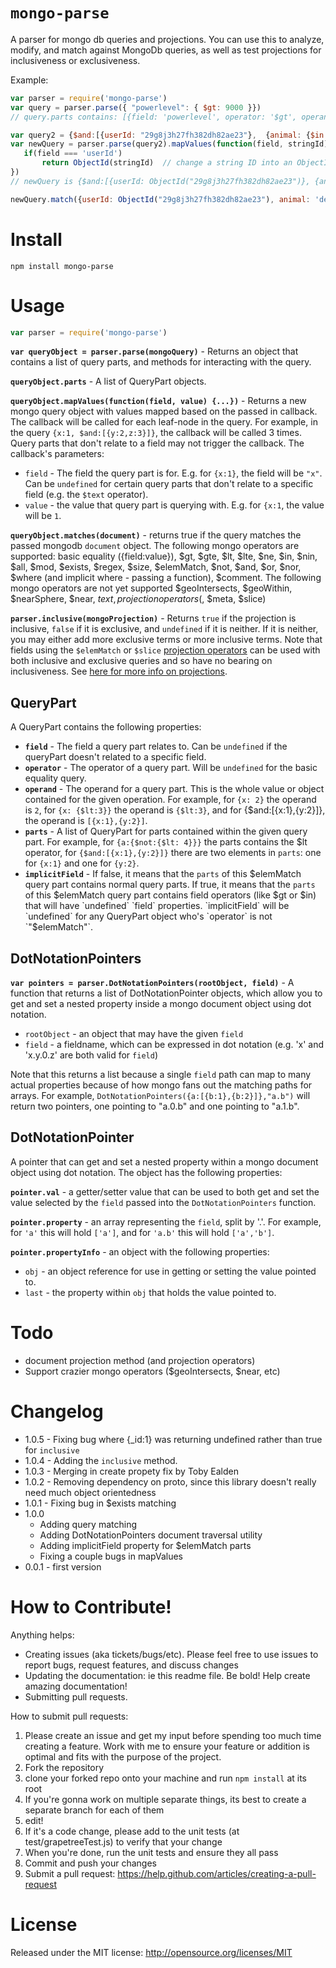 `mongo-parse`
============

A parser for mongo db queries and projections. You can use this to analyze, modify, and match against MongoDb queries, as well as test projections for inclusiveness or exclusiveness.

Example:

```javascript
var parser = require('mongo-parse')
var query = parser.parse({ "powerlevel": { $gt: 9000 }})
// query.parts contains: [{field: 'powerlevel', operator: '$gt', operand: 9000}]

var query2 = {$and:[{userId: "29g8j3h27fh382dh82ae23"},  {animal: {$in: ['beefalo', 'deerclops']}}]}
var newQuery = parser.parse(query2).mapValues(function(field, stringId) {
   if(field === 'userId')
       return ObjectId(stringId)  // change a string ID into an ObjectId when you need to
})
// newQuery is {$and:[{userId: ObjectId("29g8j3h27fh382dh82ae23")}, {animal: {$in: ['beefalo', 'deerclops']}}]}

newQuery.match({userId: ObjectId("29g8j3h27fh382dh82ae23"), animal: 'deerclops'}) // returns true
```

Install
=======

```
npm install mongo-parse
```

Usage
=====

```javascript
var parser = require('mongo-parse')
```

**`var queryObject = parser.parse(mongoQuery)`** - Returns an object that contains a list of query parts, and methods for interacting with the query.

**`queryObject.parts`** - A list of QueryPart objects.

**`queryObject.mapValues(function(field, value) {...})`** - Returns a new mongo query object with values mapped based on the passed in callback. The callback will be called for each leaf-node in the query. For example, in the query `{x:1, $and:[{y:2,z:3}]}`, the callback will be called 3 times. Query parts that don't relate to a field may not trigger the callback. The callback's parameters:

* `field` - The field the query part is for. E.g. for `{x:1}`, the field will be `"x"`. Can be `undefined` for certain query parts that don't relate to a specific field (e.g. the `$text` operator).
* `value` - the value that query part is querying with. E.g. for `{x:1`, the value will be `1`.

**`queryObject.matches(document)`** - returns true if the query matches the passed mongodb `document` object. The following mongo operators are supported: basic equality ({field:value}), $gt, $gte, $lt, $lte, $ne, $in, $nin, $all, $mod, $exists, $regex, $size, $elemMatch, $not, $and, $or, $nor, $where (and implicit where - passing a function), $comment. The following mongo operators are not yet supported $geoIntersects, $geoWithin, $nearSphere, $near, $text, projection operators ($, $meta, $slice)

**`parser.inclusive(mongoProjection)`** - Returns `true` if the projection is inclusive, `false` if it is exclusive, and `undefined` if it is neither. If it is neither, you may either add more exclusive terms or more inclusive terms. Note that fields using the `$elemMatch` or `$slice` [projection operators](https://docs.mongodb.org/v2.6/reference/operator/projection/) can be used with both inclusive and exclusive queries and so have no bearing on inclusiveness. See [here for more info on projections](https://docs.mongodb.org/v2.6/reference/method/db.collection.find/).

QueryPart
--------------

A QueryPart contains the following properties:

* **`field`** - The field a query part relates to. Can be `undefined` if the queryPart doesn't related to a specific field.
* **`operator`** - The operator of a query part. Will be `undefined` for the basic equality query.
* **`operand`** - The operand for a query part. This is the whole value or object contained for the given operation. For example, for `{x: 2}` the operand is `2`, for `{x: {$lt:3}}` the operand is `{$lt:3}`, and for {$and:[{x:1},{y:2}]}, the operand is `[{x:1},{y:2}]`.
* **`parts`** - A list of QueryPart for parts contained within the given query part. For example, for `{a:{$not:{$lt: 4}}}` the parts contains the $lt operator, for `{$and:[{x:1},{y:2}]}` there are two elements in `parts`: one for `{x:1}` and one for `{y:2}`.
* **`implicitField`** - If false, it means that the `parts` of this $elemMatch query part contains normal query parts. If true, it means that the `parts` of this $elemMatch query part contains field operators (like $gt or $in) that will have `undefined` `field` properties. `implicitField` will be `undefined` for any QueryPart object who's `operator` is not `"$elemMatch"`.

DotNotationPointers
--------------------

**`var pointers = parser.DotNotationPointers(rootObject, field)`** - A function that returns a list of DotNotationPointer objects, which allow you to get and set a nested property inside a mongo document object using dot notation.

* `rootObject` - an object that may have the given `field`
* `field` - a fieldname, which can be expressed in dot notation (e.g. 'x' and 'x.y.0.z' are both valid for `field`)

Note that this returns a list because a single `field` path can map to many actual properties because of how mongo fans out the matching paths for arrays. For example, `DotNotationPointers({a:[{b:1},{b:2}]},"a.b")` will return two pointers, one pointing to "a.0.b" and one pointing to "a.1.b".

DotNotationPointer
------------------

A pointer that can get and set a nested property within a mongo document object using dot notation. The object has the following properties:

**`pointer.val`** - a getter/setter value that can be used to both get and set the value selected by the `field` passed into the `DotNotationPointers` function.

**`pointer.property`** - an array representing the `field`, split by '.'. For example, for `'a'` this will hold `['a']`, and for `'a.b'` this will hold `['a','b']`.

**`pointer.propertyInfo`** - an object with the following properties:

* `obj` - an object reference for use in getting or setting the value pointed to.
* `last` - the property within `obj` that holds the value pointed to.

Todo
====

* document projection method (and projection operators)
* Support crazier mongo operators ($geoIntersects, $near, etc)

Changelog
========

* 1.0.5 - Fixing bug where {_id:1} was returning undefined rather than true for `inclusive`
* 1.0.4 - Adding the `inclusive` method.
* 1.0.3 - Merging in create propety fix by Toby Ealden
* 1.0.2 - Removing dependency on proto, since this library doesn't really need much object orientedness
* 1.0.1 - Fixing bug in $exists matching
* 1.0.0
    * Adding query matching
    * Adding DotNotationPointers document traversal utility
    * Adding implicitField property for $elemMatch parts
    * Fixing a couple bugs in mapValues
* 0.0.1 - first version

How to Contribute!
============

Anything helps:

* Creating issues (aka tickets/bugs/etc). Please feel free to use issues to report bugs, request features, and discuss changes
* Updating the documentation: ie this readme file. Be bold! Help create amazing documentation!
* Submitting pull requests.

How to submit pull requests:

1. Please create an issue and get my input before spending too much time creating a feature. Work with me to ensure your feature or addition is optimal and fits with the purpose of the project.
2. Fork the repository
3. clone your forked repo onto your machine and run `npm install` at its root
4. If you're gonna work on multiple separate things, its best to create a separate branch for each of them
5. edit!
6. If it's a code change, please add to the unit tests (at test/grapetreeTest.js) to verify that your change
7. When you're done, run the unit tests and ensure they all pass
8. Commit and push your changes
9. Submit a pull request: https://help.github.com/articles/creating-a-pull-request

License
=======
Released under the MIT license: http://opensource.org/licenses/MIT

